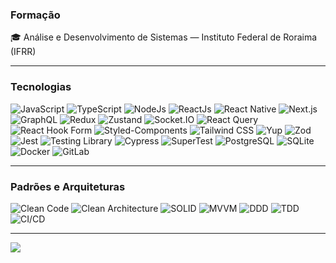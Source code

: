 ### Formação

🎓 Análise e Desenvolvimento de Sistemas — Instituto Federal de Roraima (IFRR)

---

### Tecnologias

![JavaScript](https://img.shields.io/badge/-JavaScript-black?style=flat-square&logo=javascript)
![TypeScript](https://img.shields.io/badge/-TypeScript-black?style=flat-square&logo=typescript)
![NodeJs](https://img.shields.io/badge/Node.js-black?style=flat-square&logo=node.js&logoColor=43853D)
![ReactJs](https://img.shields.io/badge/-React-black?style=flat-square&logo=react)
![React Native](https://img.shields.io/badge/React_Native-black?style=flat-square&logo=react)
![Next.js](https://img.shields.io/badge/Next.js-black?style=flat-square&logo=next.js&logoColor=white)
![GraphQL](https://img.shields.io/badge/GraphQL-black?style=flat-square&logo=graphql&logoColor=E10098)
![Redux](https://img.shields.io/badge/Redux-black?style=flat-square&logo=redux&logoColor=593D88)
![Zustand](https://img.shields.io/badge/Zustand-black?style=flat-square)
![Socket.IO](https://img.shields.io/badge/Socket.IO-black?style=flat-square&logo=socket.io)
![React Query](https://img.shields.io/badge/React_Query-black?style=flat-square&logo=react-query&logoColor=FF4154)
![React Hook Form](https://img.shields.io/badge/React_Hook_Form-black?style=flat-square&logo=react-hook-form&logoColor=EC5990)
![Styled-Components](https://img.shields.io/badge/Styled--Components-black?style=flat-square&logo=styled-components)
![Tailwind CSS](https://img.shields.io/badge/Tailwind_CSS-black?style=flat-square&logo=tailwind-css&logoColor=38B2AC)
![Yup](https://img.shields.io/badge/Yup-black?style=flat-square)
![Zod](https://img.shields.io/badge/Zod-black?style=flat-square&logo=zod&logoColor=3E67B1)
![Jest](https://img.shields.io/badge/Jest-black?style=flat-square&logo=Jest&logoColor=AD1860)
![Testing Library](https://img.shields.io/badge/Testing_Library-black?style=flat-square&logo=testing-library&logoColor=E33332)
![Cypress](https://img.shields.io/badge/Cypress-black?style=flat-square&logo=cypress&logoColor=17202C)
![SuperTest](https://img.shields.io/badge/SuperTest-black?style=flat-square)
![PostgreSQL](https://img.shields.io/badge/PostgreSQL-black?style=flat-square&logo=postgresql&logoColor=699eca)
![SQLite](https://img.shields.io/badge/SQLite-black?style=flat-square&logo=sqlite&logoColor=003B57)
![Docker](https://img.shields.io/badge/Docker-black?style=flat-square&logo=docker&logoColor=2496ED)
![GitLab](https://img.shields.io/badge/GitLab-black?style=flat-square&logo=gitlab&logoColor=FCA121)

---

### Padrões e Arquiteturas

![Clean Code](https://img.shields.io/badge/Clean_Code-black?style=flat-square)
![Clean Architecture](https://img.shields.io/badge/Clean_Architecture-black?style=flat-square)
![SOLID](https://img.shields.io/badge/SOLID-black?style=flat-square)
![MVVM](https://img.shields.io/badge/MVVM-black?style=flat-square)
![DDD](https://img.shields.io/badge/DDD-black?style=flat-square)
![TDD](https://img.shields.io/badge/TDD-black?style=flat-square)
![CI/CD](https://img.shields.io/badge/CI/CD-black?style=flat-square)

---

<div> 
  <a href="https://www.linkedin.com/in/lucaslimax" target="_blank"><img src="https://img.shields.io/badge/-LINKEDIN-black?style=flat-square&logo=linkedin&logoColor=blue" target="_blank"></a> 
</div>
